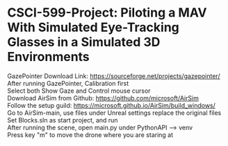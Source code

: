 # CSCI-599-Project: Piloting a MAV With Simulated Eye-Tracking Glasses in a Simulated 3D Environments  
GazePointer Download Link: https://sourceforge.net/projects/gazepointer/  
After running GazePointer, Calibration first  
Select both Show Gaze and Control mouse cursor  
Download AirSim from Github: https://github.com/microsoft/AirSim  
Follow the setup guild: https://microsoft.github.io/AirSim/build_windows/  
Go to AirSim-main, use files under Unreal settings replace the original files  
Set Blocks.sln as start project, and run  
After running the scene, open main.py under PythonAPI --> venv  
Press key "m" to move the drone where you are staring at





